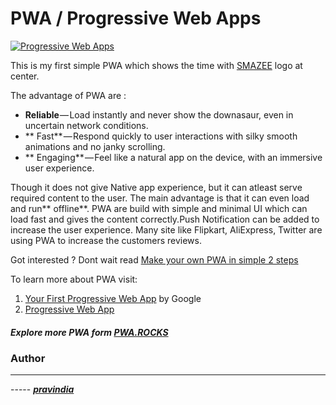 # PWA / Progressive Web Apps

[![Progressive Web Apps](https://cdn-images-1.medium.com/max/1200/1*McQO9wi5_JBHC4i5D4D3Iw.jpeg "Progressive Web Apps")](https://cdn-images-1.medium.com/max/1200/1*McQO9wi5_JBHC4i5D4D3Iw.jpeg "Progressive Web Apps")

This is my first simple PWA which shows the time with [SMAZEE](http://smazee.com "SMAZEE") logo at center.

The advantage of PWA are :
- **Reliable** — Load instantly and never show the downasaur, even in uncertain network conditions.
- ** Fast** — Respond quickly to user interactions with silky smooth animations and no janky scrolling.
- ** Engaging** — Feel like a natural app on the device, with an immersive user experience.

Though it does not give Native app experience, but it can atleast serve required content to the user. The main advantage is that it can even load and run** offline**. PWA are build with simple and minimal UI which can load fast and gives the content correctly.Push Notification can be added to increase the user experience. Many site like Flipkart, AliExpress, Twitter are using PWA to increase the customers reviews.

Got interested ? Dont wait read [Make your own PWA in simple 2 steps](https://medium.com/smazeestudio/pwa-progressive-web-apps-f14d587d152d "Make your own PWA in simple 2 steps")

To learn more about PWA visit:
1.  [Your First Progressive Web App](https://codelabs.developers.google.com/codelabs/your-first-pwapp/#0 "Your First Progressive Web App") by Google
1. [Progressive Web App](https://developers.google.com/web/fundamentals/codelabs/your-first-pwapp/ "Progressive Web App")

##### Explore more PWA form [PWA.ROCKS](https://pwa.rocks/ "PWA.ROCKS")

### Author

------------
----- ***[pravindia](http://pravinkumargovindaraju.me "pravindia")***
